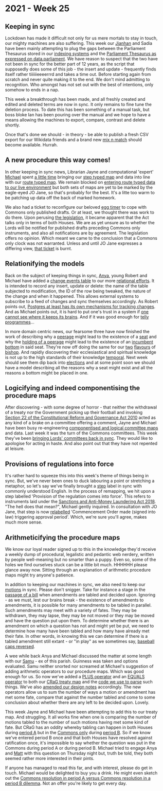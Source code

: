 # 2021 - Week 25

## Keeping in sync

Lockdown has made it difficult not only for us mere mortals to stay in touch, our mighty machines are also suffering. This week our [Jianhan](https://twitter.com/jianhanzhu) and Sadia have been mainly attempting to plug the gaps between the Parliament Thesaurus stored in our [indexing systems](https://ukparliament.github.io/ontologies/meta/data-flow/search-indexing/data-flow.pdf) and the [Parliament Thesaurus as expressed on data.parliament](https://explore.data.parliament.uk/?endpoint=terms). We have reason to suspect that the two have not been in sync for the better part of 12 years, as the script that supposedly does some of this job - the insert and update - frequently finds itself rather tiiiiiieeeerrrd and takes a time out. Before starting again from scratch and never quite making it to the end. We don't mind admitting to recognition. Who amongst has not set out with the best of intentions, only somehow to ends in a nap.

This week a breakthrough has been made, and all freshly created and edited and deleted terms are now in sync. It only remains to fine tune the deletion process. To date this has been something of a manual task, but boss bloke Ian has been pouring over the manual and we hope to have a means allowing the machines to export, compare, contrast and delete shortly.

Once that's done we should - in theory - be able to publish a fresh CSV export for our Wikidata friends and a brand new [mix n match](https://meta.wikimedia.org/wiki/Mix%27n%27match/Manual) should become available. Hurrah.

## A new procedure this way comes!

In other keeping in sync news, Librarian Jayne and computational 'expert' [Michael](https://twitter.com/fantasticlife) spent [a little time](https://trello.com/c/prp4zYat/20-update-logical-map-and-data) bringing our [step typed map](https://github.com/ukparliament/ontologies/blob/master/procedure/flowcharts/published-drafts-under-euwa/logic-gates/published-drafts-under-euwa.pdf) and data into line with our [route typed map](https://github.com/ukparliament/ontologies/blob/master/procedure/flowcharts/published-drafts-under-euwa/published-drafts-under-euwa.pdf). We remain blocked on [entering route typed data to our live environment](https://trello.com/c/HphK4nmT/19-enter-procedure-in-live-with-route-types) but both sets of maps are yet to be marked by the eagle-eyed JO Jane, so that's probably for the best. It's a litte too warm to be patching up data off the back of marked homework.

We also had a ticket to reconfigure our beloved [egg timer](https://parliament-calendar.herokuapp.com/) to cope with Commons only published drafts. Or at least, we thought there was work to do there. Upon perusing [the legislation](https://www.legislation.gov.uk/ukpga/2018/16/schedule/8/enacted#schedule-8-paragraph-14-9-d), it became apparent that the Act talks only in terms of both Houses. We are as yet unsure as to whether the Lords will be notified for published drafts preceding Commons only instruments, and also all notifications are by agreement. The legislation offers no opinion. Which meant we came to the conclusion that a Commons only clock was not warranted. Unless and until JO Jane expresses a differing view, [that ticket](https://trello.com/c/4xJlBKUB/27-update-egg-timer-for-commons-only) is burnt.

## Relationifying the models

Back on the subject of keeping things in sync, [Anya](https://twitter.com/bitten_), young Robert and Michael have added a [change events table](https://github.com/ukparliament/ontologies/blob/master/meta/relational/schema.sql#L36) to our more [relational efforts](https://github.com/ukparliament/ontologies/blob/master/meta/relational/). It is intended to record any insert, update or delete: the name of the table subjected to modification, the ID of the row being tweaked, the nature of the change and when it happened. This allows external systems to subscribe to a feed of changes and sync themselves accordingly. As Robert points out, [Postgres at least has its own mechanisms for tracking changes](https://dba.stackexchange.com/questions/233735/track-all-modifications-to-a-postgresql-table). And as Michael points out, it is hard to put one's trust in a system if [one cannot see where it keeps its brains](https://www.goodreads.com/quotes/4857-ginny-said-mr-weasley-flabbergasted-haven-t-i-taught-you-anything). And if it was good enough for [telly programmes](https://smethur.st/posts/176135860)...

In more domain centric news, our fearsome three have now finished the work of describing why a [peerage](https://ukparliament.github.io/ontologies/peerage/peerage-ontology.html#d4e79) might lead to the existence of a [seat](https://ukparliament.github.io/ontologies/house-membership/house-membership-ontology.html#d4e29) and why the [holding of a peerage](https://ukparliament.github.io/ontologies/peerage/peerage-ontology.html#d4e112) might lead to the existence of an [incumbent bottom](https://ukparliament.github.io/ontologies/house-membership/house-membership-ontology.html#d4e63) in said seat. They're now off doing the same for our [two](https://github.com/ukparliament/ontologies/blob/master/meta/relational/schema.sql#L252) [flavours](https://github.com/ukparliament/ontologies/blob/master/meta/relational/schema.sql#L256) of [bishop](https://www.crockford.org.uk/bishops-in-the-house-of-lords). And rapidly discovering their ecclesiastical and spiritual knowledge is not up to the high standards of their knowledge [temporal](https://en.wikipedia.org/wiki/Lords_Temporal). Next week should see them dip back into [elections](https://ukparliament.github.io/ontologies/election/election-ontology.html) and at some point soon we should have a model describing all the reasons why a seat might exist and all the reasons a bottom might be placed in one.

## Logicifying and indeed componentising the procedure maps

After discovering - with some degree of horror - that neither the withdrawal of a treaty nor the Government picking up their football and invoking [Section 22 of the Constitutional Reform and Governance Act 2010](https://www.legislation.gov.uk/ukpga/2010/25/section/22) acted as any kind of a brake on a committee offering a comment, Jayne and Michael have been busy re-engineering [componentised and logical committee maps](https://github.com/ukparliament/ontologies/tree/master/procedure/flowcharts/crag-treaties/logic-gates/components) and data. Last week it was the turn of the Commons committees. This week they've been [bringing Lords' committees back in sync](https://trello.com/c/8N8JEQ2v/136-jmk-check-lords-committee-preclusions-for-treaties). They would like to apologise for acting in haste. And also point out that they have not repented at leisure.

## Provisions of regulations into force

It's rather hard to squeeze this into this week's theme of things being in sync. But, we've never been ones to duck labouring a point or stretching a metaphor, so let's say we've finally brought a [step](https://ukparliament.github.io/ontologies/procedure/procedure-ontology.html#d4e175) label in sync with commonly understood English. In the process of remapping, we hit upon a step labelled 'Provision of the regulation comes into force'. This refers to instruments laid under the [Sanctions and Anti-Money Laundering Act 2018](https://www.legislation.gov.uk/ukpga/2018/13/contents/enacted). "The hell does that mean?", Michael gently inquired. In consultation with JO Jane, that step is now [relabelled](https://trello.com/c/mG6Y1HlE/379-jw-provision-of-the-regulation-comes-into-force) 'Commencement Order made (signed into law) triggering approval period'. Which, we're sure you'll agree, makes much more sense.

## Arithmeticifying the procedure maps

We know our loyal reader signed up to this in the knowledge they'd receive a weekly dump of procedural, legalistic and pedantic web nerdery, written by people well-meaning but no smarter than a puppy. Even so, some of the holes we find ourselves stuck can be a little bit much. HHHHHH please glance away now. Sitting through an explanation of arithmetic procedure maps might try anyone's patience. 

In addition to keeping our machines in sync, we also need to keep our [motions](https://www.parliament.uk/site-information/glossary/motion/) in sync. Please don't snigger. Take for instance a stage in the [passage of a bill](https://ukparliament.github.io/ontologies/procedure/flowcharts/bills/public-bill.pdf) when amendments are tabled and decided upon. Ignoring - as we must, lest our brains break - the existence of amendments to amendments, it is possible for many amendments to be tabled in parallel. Such amendments may meet with a variety of fates. They may be withdrawn, they may lapse, they may be not moved or they may be moved and have the question put upon them. To determine whether there is an amendment on which a question has not and might yet be put, we need to determine how many have been tabled and how many have already met their fate. In other words, in knowing this we can determine if there is a tabled amendment still extant - or "in play" as we sometimes say, [baseball caps reversed](https://www.youtube.com/watch?v=UvwznHa_EdE).

A wee while back Anya and Michael discussed the matter at some length with our [Samu](https://twitter.com/langsamu) - ex of this parish. Guinness was taken and options evaluated. Samu neither snorted nor screamed at Michael's suggestion of adding arithmetic operators to our procedure maps. Which was good enough for us. So now we've added a [PLUS operator](https://api.parliament.uk/procedures/comments/plus_step.rb.html) and an [EQUALS operator](https://api.parliament.uk/procedures/comments/equals_step.rb.html) to both our [CRaG treaty map](https://ukparliament.github.io/ontologies/procedure/flowcharts/crag-treaties/logic-gates/crag-treaties.pdf) and the [code we use to parse](https://api.parliament.uk/procedures/meta/comments) such things. We've also [amended our design notes](https://ukparliament.github.io/ontologies/procedure/flowcharts/meta/design-notes/with-step-types/#arithmetic-steps) accordingly. The new operators allow us to sum the number of ways a motion or amendment has met some fate, compare that against the number tabled and come to some conclusion about whether there are any left to be decided upon. Lovely.

This week Jayne and Michael have been attempting to add this to our treaty map. And struggling. It all works fine when one is comparing the number of motions tabled to the number of such motions having met some kind of fate. But CRaG has an oddity whereby tabling can happen in both Houses during [period A](https://www.legislation.gov.uk/ukpga/2010/25/section/20#section-20-2) but in the [Commons only](https://www.legislation.gov.uk/ukpga/2010/25/section/20#section-20-4-a) during [period B](https://www.legislation.gov.uk/ukpga/2010/25/section/20#section-20-5). So if we know we've entered period B once and that both Houses have resolved against ratification once, it's impossible to say whether the question was put in the Commons during period A or during period B. Michael tried to engage Anya and [Matt](https://twitter.com/MattKorris) with this question on Thursday night but, truth be told, they both seemed rather more interested in their pints.

If anyone has managed to read this far, and with interest, please do get in touch. Michael would be delighted to buy you a drink. He might even sketch out the [Commons resolution in period A versus Commons resolution in a period B dilemma](https://ukparliament.github.io/ontologies/procedure/flowcharts/crag-treaties/logic-gates/commons-motion.pdf). Not an offer you're likely to get every day.


